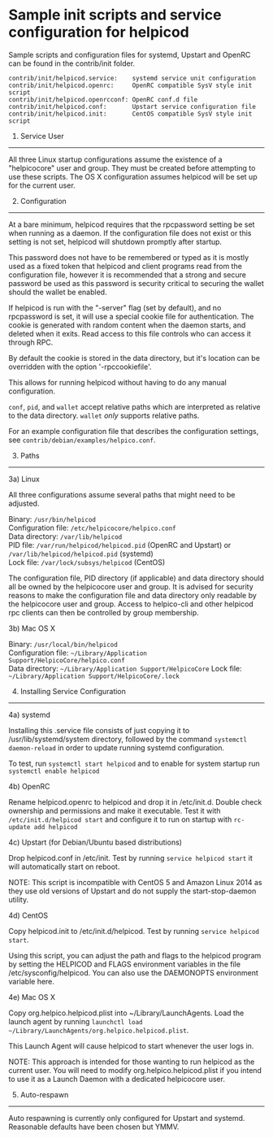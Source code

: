 Sample init scripts and service configuration for helpicod
==========================================================

Sample scripts and configuration files for systemd, Upstart and OpenRC
can be found in the contrib/init folder.

    contrib/init/helpicod.service:    systemd service unit configuration
    contrib/init/helpicod.openrc:     OpenRC compatible SysV style init script
    contrib/init/helpicod.openrcconf: OpenRC conf.d file
    contrib/init/helpicod.conf:       Upstart service configuration file
    contrib/init/helpicod.init:       CentOS compatible SysV style init script

1. Service User
---------------------------------

All three Linux startup configurations assume the existence of a "helpicocore" user
and group.  They must be created before attempting to use these scripts.
The OS X configuration assumes helpicod will be set up for the current user.

2. Configuration
---------------------------------

At a bare minimum, helpicod requires that the rpcpassword setting be set
when running as a daemon.  If the configuration file does not exist or this
setting is not set, helpicod will shutdown promptly after startup.

This password does not have to be remembered or typed as it is mostly used
as a fixed token that helpicod and client programs read from the configuration
file, however it is recommended that a strong and secure password be used
as this password is security critical to securing the wallet should the
wallet be enabled.

If helpicod is run with the "-server" flag (set by default), and no rpcpassword is set,
it will use a special cookie file for authentication. The cookie is generated with random
content when the daemon starts, and deleted when it exits. Read access to this file
controls who can access it through RPC.

By default the cookie is stored in the data directory, but it's location can be overridden
with the option '-rpccookiefile'.

This allows for running helpicod without having to do any manual configuration.

`conf`, `pid`, and `wallet` accept relative paths which are interpreted as
relative to the data directory. `wallet` *only* supports relative paths.

For an example configuration file that describes the configuration settings,
see `contrib/debian/examples/helpico.conf`.

3. Paths
---------------------------------

3a) Linux

All three configurations assume several paths that might need to be adjusted.

Binary:              `/usr/bin/helpicod`  
Configuration file:  `/etc/helpicocore/helpico.conf`  
Data directory:      `/var/lib/helpicod`  
PID file:            `/var/run/helpicod/helpicod.pid` (OpenRC and Upstart) or `/var/lib/helpicod/helpicod.pid` (systemd)  
Lock file:           `/var/lock/subsys/helpicod` (CentOS)  

The configuration file, PID directory (if applicable) and data directory
should all be owned by the helpicocore user and group.  It is advised for security
reasons to make the configuration file and data directory only readable by the
helpicocore user and group.  Access to helpico-cli and other helpicod rpc clients
can then be controlled by group membership.

3b) Mac OS X

Binary:              `/usr/local/bin/helpicod`  
Configuration file:  `~/Library/Application Support/HelpicoCore/helpico.conf`  
Data directory:      `~/Library/Application Support/HelpicoCore`
Lock file:           `~/Library/Application Support/HelpicoCore/.lock`

4. Installing Service Configuration
-----------------------------------

4a) systemd

Installing this .service file consists of just copying it to
/usr/lib/systemd/system directory, followed by the command
`systemctl daemon-reload` in order to update running systemd configuration.

To test, run `systemctl start helpicod` and to enable for system startup run
`systemctl enable helpicod`

4b) OpenRC

Rename helpicod.openrc to helpicod and drop it in /etc/init.d.  Double
check ownership and permissions and make it executable.  Test it with
`/etc/init.d/helpicod start` and configure it to run on startup with
`rc-update add helpicod`

4c) Upstart (for Debian/Ubuntu based distributions)

Drop helpicod.conf in /etc/init.  Test by running `service helpicod start`
it will automatically start on reboot.

NOTE: This script is incompatible with CentOS 5 and Amazon Linux 2014 as they
use old versions of Upstart and do not supply the start-stop-daemon utility.

4d) CentOS

Copy helpicod.init to /etc/init.d/helpicod. Test by running `service helpicod start`.

Using this script, you can adjust the path and flags to the helpicod program by
setting the HELPICOD and FLAGS environment variables in the file
/etc/sysconfig/helpicod. You can also use the DAEMONOPTS environment variable here.

4e) Mac OS X

Copy org.helpico.helpicod.plist into ~/Library/LaunchAgents. Load the launch agent by
running `launchctl load ~/Library/LaunchAgents/org.helpico.helpicod.plist`.

This Launch Agent will cause helpicod to start whenever the user logs in.

NOTE: This approach is intended for those wanting to run helpicod as the current user.
You will need to modify org.helpico.helpicod.plist if you intend to use it as a
Launch Daemon with a dedicated helpicocore user.

5. Auto-respawn
-----------------------------------

Auto respawning is currently only configured for Upstart and systemd.
Reasonable defaults have been chosen but YMMV.

